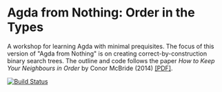 # Agda from Nothing: Order in the Types
A workshop for learning Agda with minimal prequisites.
The focus of this version of "Agda from Nothing" is on creating correct-by-construction binary search trees.
The outline and code follows the paper *How to Keep Your Neighbours in Order* by Conor McBride (2014) [[PDF]](https://personal.cis.strath.ac.uk/conor.mcbride/Pivotal.pdf).

[![Build Status](https://travis-ci.org/scott-fleischman/agda-from-nothing-2017.svg?branch=master)](https://travis-ci.org/scott-fleischman/agda-from-nothing-2017)
